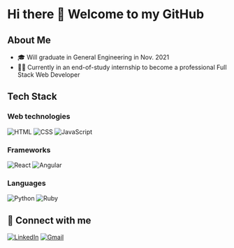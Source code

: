 # Hi there :wave: Welcome to my GitHub

## About Me
- :mortar_board: Will graduate in General Engineering in Nov. 2021
- :man_technologist: Currently in an end-of-study internship to become a professional Full Stack Web Developer

## Tech Stack
### Web technologies
![HTML](https://img.shields.io/badge/-HTML-E15622?style=for-the-badge&logo=HTML5&logoColor=white)
![CSS](https://img.shields.io/badge/-CSS-1B7FDE?style=for-the-badge&logo=CSS3&logoColor=white)
![JavaScript](https://img.shields.io/badge/-JavaScript-E7BA15?style=for-the-badge&logo=JavaScript&logoColor=white)

### Frameworks
![React](https://img.shields.io/badge/-React-61DAFB?style=for-the-badge&logo=React&logoColor=white)
![Angular](https://img.shields.io/badge/-Angular-DD0031?style=for-the-badge&logo=Angular&logoColor=white)

### Languages
![Python](https://img.shields.io/badge/-Python-3776AB?style=for-the-badge&logo=Python&logoColor=white)
![Ruby](https://img.shields.io/badge/-Ruby-CC342D?style=for-the-badge&logo=Ruby&logoColor=white)

## :incoming_envelope: Connect with me
[![LinkedIn](https://img.shields.io/badge/-LINKEDIN-0077B5?style=for-the-badge&logo=linkedin&logoColor=white)](https://www.linkedin.com/in/raphael-chalicarne/)
[![Gmail](https://img.shields.io/badge/-GMAIL-D14836?style=for-the-badge&logo=gmail&logoColor=white)](mailto:raphael.chalicarne@outlook.com)

<!--
**raphaelchalicarne/raphaelchalicarne** is a ✨ _special_ ✨ repository because its `README.md` (this file) appears on your GitHub profile.

Here are some ideas to get you started:

- 🔭 I’m currently working on ...
- 🌱 I’m currently learning ...
- 👯 I’m looking to collaborate on ...
- 🤔 I’m looking for help with ...
- 💬 Ask me about ...
- 📫 How to reach me: ...
- 😄 Pronouns: ...
- ⚡ Fun fact: ...
-->
